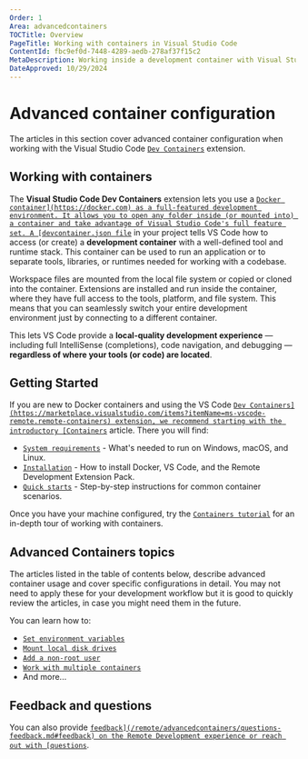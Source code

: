 ```yaml
---
Order: 1
Area: advancedcontainers
TOCTitle: Overview
PageTitle: Working with containers in Visual Studio Code
ContentId: fbc9ef0d-7448-4289-aedb-278af37f15c2
MetaDescription: Working inside a development container with Visual Studio Code
DateApproved: 10/29/2024
---
```

# Advanced container configuration

The articles in this section cover advanced container configuration when working with the Visual Studio Code [`Dev Containers`](https://marketplace.visualstudio.com/items?itemName=ms-vscode-remote.remote-containers) extension.

## Working with containers

The **Visual Studio Code Dev Containers** extension lets you use a [`Docker container](https://docker.com) as a full-featured development environment. It allows you to open any folder inside (or mounted into) a container and take advantage of Visual Studio Code's full feature set. A [devcontainer.json file`](/docs/devcontainers/containers.md#create-a-devcontainerjson-file) in your project tells VS Code how to access (or create) a **development container** with a well-defined tool and runtime stack. This container can be used to run an application or to separate tools, libraries, or runtimes needed for working with a codebase.

Workspace files are mounted from the local file system or copied or cloned into the container. Extensions are installed and run inside the container, where they have full access to the tools, platform, and file system. This means that you can seamlessly switch your entire development environment just by connecting to a different container.

This lets VS Code provide a **local-quality development experience** — including full IntelliSense (completions), code navigation, and debugging — **regardless of where your tools (or code) are located**.

## Getting Started

If you are new to Docker containers and using the VS Code [`Dev Containers](https://marketplace.visualstudio.com/items?itemName=ms-vscode-remote.remote-containers) extension, we recommend starting with the introductory [Containers`](/docs/devcontainers/containers.md) article. There you will find:

* [`System requirements`](/docs/devcontainers/containers.md#system-requirements) - What's needed to run on Windows, macOS, and Linux.
* [`Installation`](/docs/devcontainers/containers.md#installation) - How to install Docker, VS Code, and the Remote Development Extension Pack.
* [`Quick starts`](/docs/devcontainers/containers.md#quick-start-try-a-development-container) - Step-by-step instructions for common container scenarios.

Once you have your machine configured, try the [`Containers tutorial`](/docs/devcontainers/tutorial.md) for an in-depth tour of working with containers.

## Advanced Containers topics

The articles listed in the table of contents below, describe advanced container usage and cover specific configurations in detail. You may not need to apply these for your development workflow but it is good to quickly review the articles, in case you might need them in the future.

You can learn how to:

* [`Set environment variables`](/remote/advancedcontainers/environment-variables.md)
* [`Mount local disk drives`](/remote/advancedcontainers/add-local-file-mount.md)
* [`Add a non-root user`](/remote/advancedcontainers/add-nonroot-user.md)
* [`Work with multiple containers`](/remote/advancedcontainers/connect-multiple-containers.md)
* And more...

## Feedback and questions

You can also provide [`feedback](/remote/advancedcontainers/questions-feedback.md#feedback) on the Remote Development experience or reach out with [questions`](/remote/advancedcontainers/questions-feedback.md#resources).

